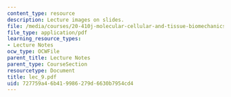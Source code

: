 ```yaml
---
content_type: resource
description: Lecture images on slides.
file: /media/courses/20-410j-molecular-cellular-and-tissue-biomechanics-be-410j-spring-2003/727759a46b419986279d6630b7954cd4_lec_9.pdf
file_type: application/pdf
learning_resource_types:
- Lecture Notes
ocw_type: OCWFile
parent_title: Lecture Notes
parent_type: CourseSection
resourcetype: Document
title: lec_9.pdf
uid: 727759a4-6b41-9986-279d-6630b7954cd4
---
```

